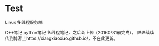 # Test
Linux 多线程服务端

C++笔记
python笔记
多线程笔记，之后会上传（20160731前完成）。
陆陆续续传到博客上https://xiangxiaoxiao.github.io/，不在此更新。
